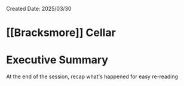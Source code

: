 Created Date: 2025/03/30
# [[Bracksmore]] Cellar
# Executive Summary
At the end of the session, recap what's happened for easy re-reading